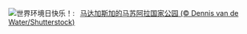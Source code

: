 ![](https://www.bing.com/th?id=OHR.MadagascarRiver_ZH-CN3842472014_UHD.jpg&w=1000)世界环境日快乐！:&nbsp;&ensp;[马达加斯加的马苏阿拉国家公园 (© Dennis van de Water/Shutterstock)](https://www.bing.com/th?id=OHR.MadagascarRiver_ZH-CN3842472014_UHD.jpg)
<br><br/>
